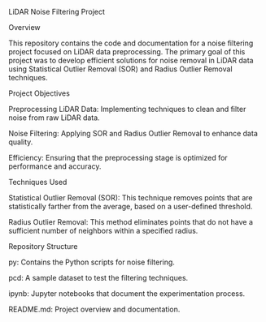 LiDAR Noise Filtering Project

Overview

This repository contains the code and documentation for a noise filtering project focused on LiDAR data preprocessing. The primary goal of this project was to develop efficient solutions for noise removal in LiDAR data using Statistical Outlier Removal (SOR) and Radius Outlier Removal techniques.

Project Objectives

Preprocessing LiDAR Data: Implementing techniques to clean and filter noise from raw LiDAR data.

Noise Filtering: Applying SOR and Radius Outlier Removal to enhance data quality.

Efficiency: Ensuring that the preprocessing stage is optimized for performance and accuracy.

Techniques Used

Statistical Outlier Removal (SOR): This technique removes points that are statistically farther from the average, based on a user-defined threshold.

Radius Outlier Removal: This method eliminates points that do not have a sufficient number of neighbors within a specified radius.

Repository Structure

py: Contains the Python scripts for noise filtering.

pcd: A sample dataset to test the filtering techniques.

ipynb: Jupyter notebooks that document the experimentation process.

README.md: Project overview and documentation.
